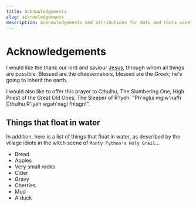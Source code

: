 ```yaml
--- 
title: Acknowledgements
slug: acknowledgements
description: Acknowledgements and attributions for data and tools used within this project.
---
```


# Acknowledgements

I would like the thank our lord and saviour [Jesus](https://en.wikipedia.org/wiki/Jesus), through whom all things are possible. Blessed are the cheesemakers, blessed are the Greek; he's going to inherit the earth.

I would also like to offer this prayer to Cthulhu, The Slumbering One, High Priest of the Great Old Ones, The Sleeper of R'lyeh: "Ph'nglui mglw'nafh Cthulhu R'lyeh wgah'nagl fhtagn!".

## Things that float in water

In addition, here is a list of things that float in water, as described by the village idiots in the witch scene of `Monty Python's Holy Grail`...

* Bread
* Apples
* Very small rocks
* Cider
* Gravy
* Cherries
* Mud
* A duck

